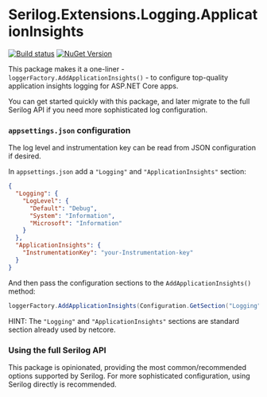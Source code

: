 # Serilog.Extensions.Logging.ApplicationInsights

[![Build status](https://ci.appveyor.com/api/projects/status/angsadhka3d87uv9/branch/master?svg=true)](https://ci.appveyor.com/project/micdenny/serilog-extensions-logging-applicationinsights/branch/master) [![NuGet Version](http://img.shields.io/nuget/v/Serilog.Extensions.Logging.ApplicationInsights.svg?style=flat)](https://www.nuget.org/packages/Serilog.Extensions.Logging.ApplicationInsights/)

This package makes it a one-liner - `loggerFactory.AddApplicationInsights()` - to configure top-quality application insights logging for ASP.NET Core apps.

You can get started quickly with this package, and later migrate to the full Serilog API if you need more sophisticated log configuration.

### `appsettings.json` configuration

The log level and instrumentation key can be read from JSON configuration if desired.

In `appsettings.json` add a `"Logging"` and `"ApplicationInsights"` section:

```json
{
  "Logging": {
    "LogLevel": {
      "Default": "Debug",
      "System": "Information",
      "Microsoft": "Information"
    }
  },
  "ApplicationInsights": {
    "InstrumentationKey": "your-Instrumentation-key"
  }
}
```

And then pass the configuration sections to the `AddApplicationInsights()` method:

```csharp
loggerFactory.AddApplicationInsights(Configuration.GetSection("Logging"), Configuration.GetSection("ApplicationInsights"));
```

HINT: The `"Logging"` and `"ApplicationInsights"` sections are standard section already used by netcore.

### Using the full Serilog API

This package is opinionated, providing the most common/recommended options supported by Serilog. For more sophisticated configuration, using Serilog directly is recommended.
